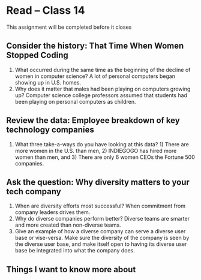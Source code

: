 
# Read – Class 14
This assignment will be completed before it closes
## Consider the history: That Time When Women Stopped Coding
1. What occurred during the same time as the beginning of the decline of women in computer science? A lot of personal computers began showing up in U.S. homes.
2. Why does it matter that males had been playing on computers growing up? Computer science college professors assumed that students had been playing on personal computers as children.

## Review the data: Employee breakdown of key technology companies
1. What three take-a-ways do you have looking at this data? 1) There are more women in the U.S. than men, 2) INDIEGOGO has hired more women than men, and 3) There are only 6 women CEOs the Fortune 500 companies.

## Ask the question: Why diversity matters to your tech company
1. When are diversity efforts most successful? When commitment from company leaders drives them.
2. Why do diverse companies perform better? Diverse teams are smarter and more created than non-diverse teams.
3. Give an example of how a diverse company can serve a diverse user base or vise-versa. Make sure the diversity of the company is seen by the diverse user base, and make itself open to having its diverse user base be integrated into what the company does.

## Things I want to know more about
